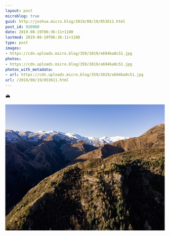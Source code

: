 ```yaml
---
layout: post
microblog: true
guid: http://joshua.micro.blog/2019/08/19/053611.html
post_id: 920980
date: 2019-08-19T06:36:11+1100
lastmod: 2019-08-19T06:36:11+1100
type: post
images:
- https://cdn.uploads.micro.blog/359/2019/e694ba0c51.jpg
photos:
- https://cdn.uploads.micro.blog/359/2019/e694ba0c51.jpg
photos_with_metadata:
- url: https://cdn.uploads.micro.blog/359/2019/e694ba0c51.jpg
url: /2019/08/19/053611.html
---
```

🏔

<img src="uploads/2019/e694ba0c51.jpg" width="600" height="398" alt="" />
